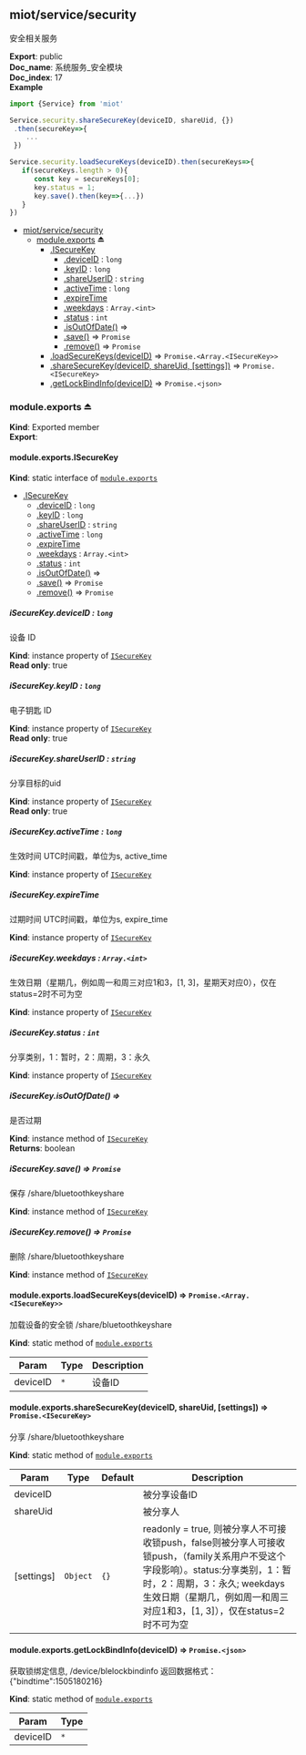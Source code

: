 <a name="module_miot/service/security"></a>

## miot/service/security
安全相关服务

**Export**: public  
**Doc_name**: 系统服务_安全模块  
**Doc_index**: 17  
**Example**  
```js
import {Service} from 'miot'

Service.security.shareSecureKey(deviceID, shareUid, {})
 .then(secureKey=>{
    ...
 })

Service.security.loadSecureKeys(deviceID).then(secureKeys=>{
   if(secureKeys.length > 0){
      const key = secureKeys[0];
      key.status = 1;
      key.save().then(key=>{...})
   }
})
```

* [miot/service/security](#module_miot/service/security)
    * [module.exports](#exp_module_miot/service/security--module.exports) ⏏
        * [.ISecureKey](#module_miot/service/security--module.exports.ISecureKey)
            * [.deviceID](#module_miot/service/security--module.exports.ISecureKey+deviceID) : <code>long</code>
            * [.keyID](#module_miot/service/security--module.exports.ISecureKey+keyID) : <code>long</code>
            * [.shareUserID](#module_miot/service/security--module.exports.ISecureKey+shareUserID) : <code>string</code>
            * [.activeTime](#module_miot/service/security--module.exports.ISecureKey+activeTime) : <code>long</code>
            * [.expireTime](#module_miot/service/security--module.exports.ISecureKey+expireTime)
            * [.weekdays](#module_miot/service/security--module.exports.ISecureKey+weekdays) : <code>Array.&lt;int&gt;</code>
            * [.status](#module_miot/service/security--module.exports.ISecureKey+status) : <code>int</code>
            * [.isOutOfDate()](#module_miot/service/security--module.exports.ISecureKey+isOutOfDate) ⇒
            * [.save()](#module_miot/service/security--module.exports.ISecureKey+save) ⇒ <code>Promise</code>
            * [.remove()](#module_miot/service/security--module.exports.ISecureKey+remove) ⇒ <code>Promise</code>
        * [.loadSecureKeys(deviceID)](#module_miot/service/security--module.exports.loadSecureKeys) ⇒ <code>Promise.&lt;Array.&lt;ISecureKey&gt;&gt;</code>
        * [.shareSecureKey(deviceID, shareUid, [settings])](#module_miot/service/security--module.exports.shareSecureKey) ⇒ <code>Promise.&lt;ISecureKey&gt;</code>
        * [.getLockBindInfo(deviceID)](#module_miot/service/security--module.exports.getLockBindInfo) ⇒ <code>Promise.&lt;json&gt;</code>

<a name="exp_module_miot/service/security--module.exports"></a>

### module.exports ⏏
**Kind**: Exported member  
**Export**:   
<a name="module_miot/service/security--module.exports.ISecureKey"></a>

#### module.exports.ISecureKey
**Kind**: static interface of [<code>module.exports</code>](#exp_module_miot/service/security--module.exports)  

* [.ISecureKey](#module_miot/service/security--module.exports.ISecureKey)
    * [.deviceID](#module_miot/service/security--module.exports.ISecureKey+deviceID) : <code>long</code>
    * [.keyID](#module_miot/service/security--module.exports.ISecureKey+keyID) : <code>long</code>
    * [.shareUserID](#module_miot/service/security--module.exports.ISecureKey+shareUserID) : <code>string</code>
    * [.activeTime](#module_miot/service/security--module.exports.ISecureKey+activeTime) : <code>long</code>
    * [.expireTime](#module_miot/service/security--module.exports.ISecureKey+expireTime)
    * [.weekdays](#module_miot/service/security--module.exports.ISecureKey+weekdays) : <code>Array.&lt;int&gt;</code>
    * [.status](#module_miot/service/security--module.exports.ISecureKey+status) : <code>int</code>
    * [.isOutOfDate()](#module_miot/service/security--module.exports.ISecureKey+isOutOfDate) ⇒
    * [.save()](#module_miot/service/security--module.exports.ISecureKey+save) ⇒ <code>Promise</code>
    * [.remove()](#module_miot/service/security--module.exports.ISecureKey+remove) ⇒ <code>Promise</code>

<a name="module_miot/service/security--module.exports.ISecureKey+deviceID"></a>

##### iSecureKey.deviceID : <code>long</code>
设备 ID

**Kind**: instance property of [<code>ISecureKey</code>](#module_miot/service/security--module.exports.ISecureKey)  
**Read only**: true  
<a name="module_miot/service/security--module.exports.ISecureKey+keyID"></a>

##### iSecureKey.keyID : <code>long</code>
电子钥匙 ID

**Kind**: instance property of [<code>ISecureKey</code>](#module_miot/service/security--module.exports.ISecureKey)  
**Read only**: true  
<a name="module_miot/service/security--module.exports.ISecureKey+shareUserID"></a>

##### iSecureKey.shareUserID : <code>string</code>
分享目标的uid

**Kind**: instance property of [<code>ISecureKey</code>](#module_miot/service/security--module.exports.ISecureKey)  
**Read only**: true  
<a name="module_miot/service/security--module.exports.ISecureKey+activeTime"></a>

##### iSecureKey.activeTime : <code>long</code>
生效时间 UTC时间戳，单位为s, active_time

**Kind**: instance property of [<code>ISecureKey</code>](#module_miot/service/security--module.exports.ISecureKey)  
<a name="module_miot/service/security--module.exports.ISecureKey+expireTime"></a>

##### iSecureKey.expireTime
过期时间 UTC时间戳，单位为s, expire_time

**Kind**: instance property of [<code>ISecureKey</code>](#module_miot/service/security--module.exports.ISecureKey)  
<a name="module_miot/service/security--module.exports.ISecureKey+weekdays"></a>

##### iSecureKey.weekdays : <code>Array.&lt;int&gt;</code>
生效日期（星期几，例如周一和周三对应1和3，[1, 3]，星期天对应0），仅在status=2时不可为空

**Kind**: instance property of [<code>ISecureKey</code>](#module_miot/service/security--module.exports.ISecureKey)  
<a name="module_miot/service/security--module.exports.ISecureKey+status"></a>

##### iSecureKey.status : <code>int</code>
分享类别，1：暂时，2：周期，3：永久

**Kind**: instance property of [<code>ISecureKey</code>](#module_miot/service/security--module.exports.ISecureKey)  
<a name="module_miot/service/security--module.exports.ISecureKey+isOutOfDate"></a>

##### iSecureKey.isOutOfDate() ⇒
是否过期

**Kind**: instance method of [<code>ISecureKey</code>](#module_miot/service/security--module.exports.ISecureKey)  
**Returns**: boolean  
<a name="module_miot/service/security--module.exports.ISecureKey+save"></a>

##### iSecureKey.save() ⇒ <code>Promise</code>
保存 /share/bluetoothkeyshare

**Kind**: instance method of [<code>ISecureKey</code>](#module_miot/service/security--module.exports.ISecureKey)  
<a name="module_miot/service/security--module.exports.ISecureKey+remove"></a>

##### iSecureKey.remove() ⇒ <code>Promise</code>
删除 /share/bluetoothkeyshare

**Kind**: instance method of [<code>ISecureKey</code>](#module_miot/service/security--module.exports.ISecureKey)  
<a name="module_miot/service/security--module.exports.loadSecureKeys"></a>

#### module.exports.loadSecureKeys(deviceID) ⇒ <code>Promise.&lt;Array.&lt;ISecureKey&gt;&gt;</code>
加载设备的安全锁 /share/bluetoothkeyshare

**Kind**: static method of [<code>module.exports</code>](#exp_module_miot/service/security--module.exports)  

| Param | Type | Description |
| --- | --- | --- |
| deviceID | <code>\*</code> | 设备ID |

<a name="module_miot/service/security--module.exports.shareSecureKey"></a>

#### module.exports.shareSecureKey(deviceID, shareUid, [settings]) ⇒ <code>Promise.&lt;ISecureKey&gt;</code>
分享 /share/bluetoothkeyshare

**Kind**: static method of [<code>module.exports</code>](#exp_module_miot/service/security--module.exports)  

| Param | Type | Default | Description |
| --- | --- | --- | --- |
| deviceID |  |  | 被分享设备ID |
| shareUid |  |  | 被分享人 |
| [settings] | <code>Object</code> | <code>{}</code> | readonly = true, 则被分享人不可接收锁push，false则被分享人可接收锁push，（family关系用户不受这个字段影响）。status:分享类别，1：暂时，2：周期，3：永久; weekdays 生效日期（星期几，例如周一和周三对应1和3，[1, 3]），仅在status=2时不可为空 |

<a name="module_miot/service/security--module.exports.getLockBindInfo"></a>

#### module.exports.getLockBindInfo(deviceID) ⇒ <code>Promise.&lt;json&gt;</code>
获取锁绑定信息, /device/blelockbindinfo 返回数据格式：{"bindtime":1505180216}

**Kind**: static method of [<code>module.exports</code>](#exp_module_miot/service/security--module.exports)  

| Param | Type |
| --- | --- |
| deviceID | <code>\*</code> | 

